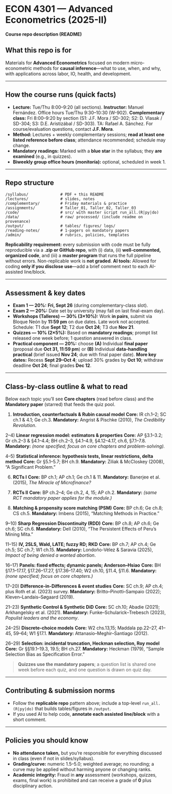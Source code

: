 # ECON 4301 — Advanced Econometrics (2025-II)

**Course repo description (README)**

## What this repo is for

Materials for **Advanced Econometrics** focused on modern micro-econometric methods for **causal inference**—what to use, when, and why, with applications across labor, IO, health, and development.&#x20;

---

## How the course runs (quick facts)

* **Lecture:** Tue/Thu 8:00–9:20 (all sections). **Instructor:** Manuel Fernández. Office hours Tue/Thu 9:30–10:30 (W-902).
  **Complementary class:** Fri 8:00–9:20 by section (S1: J.F. Mora / SD-302; S2: D. Vlasak / SD-304; S3: D.E. Aristizábal / SD-303). TA: Rafael A. Sánchez.&#x20;
  For course/evaluation questions, contact **J.F. Mora**.&#x20;
* **Method:** Lectures + weekly complementary sessions; **read at least one listed reference before class**; attendance recommended; schedule may change.  &#x20;
* **Mandatory readings:** Marked with a **blue star** in the syllabus; they **are examined** (e.g., in quizzes).&#x20;
* **Biweekly group office hours (monitoría):** optional, scheduled in week 1.&#x20;

---

## Repo structure 

```
/syllabus/              # PDF + this README
/lectures/              # slides, notes
/complementary/         # Friday materials & practice
/assignments/           # Taller_01, Taller_02, Taller_03
/code/                  # src/ with master script run_all.(R|py|do)
/data/                  # raw/ processed/ (include readme on provenance)
/output/                # tables/ figures/ logs/
/reading-notes/         # 1-pagers on mandatory papers
/admin/                 # rubrics, policies, templates
```

**Replicability requirement:** every submission with code must be fully reproducible via a **.zip or GitHub repo**, with (i) data, (ii) **well-commented, organized code**, and (iii) a **master program** that runs the full pipeline without errors. Non-replicable work is **not graded**. &#x20;
**AI tools:** Allowed for coding **only if you disclose use**—add a brief comment next to each AI-assisted line/block.&#x20;

---

## Assessment & key dates

* **Exam 1 — 20%:** **Fri, Sept 26** (during complementary-class slot). &#x20;
* **Exam 2 — 20%:** Date set by university (may fall on last final-exam day).&#x20;
* **Workshops (Talleres) — 30% (3×10%):** Work **in pairs**, submit via Bloque Neón by **11:59 pm** on due dates. Late work not accepted. Schedule:
  T1 due **Sept 12**; T2 due **Oct 24**; T3 due **Nov 21**. &#x20;
* **Quizzes — 10% (2×5%):** Based on **mandatory readings**; prompt list released one week before; 1 question answered in class.&#x20;
* **Practical component — 20%:** choose **(A)** Individual **final paper** (proposal due **Oct 31, 11:59 pm**) or **(B)** Individual **data-handling practical** (brief issued **Nov 24**; due with final paper date).  &#x20;
  **More key dates:** Recess **Sept 29–Oct 4**; upload 30% grades by **Oct 10**; withdraw deadline **Oct 24**; final grades **Dec 12**.&#x20;

---

## Class-by-class outline & what to read

Below each topic you’ll see **Core chapters** (read before class) and the **Mandatory paper** (starred) that feeds the quiz pool.

1. **Introduction, counterfactuals & Rubin causal model**
   **Core:** IR ch.1–2; SC ch.1 & 4.1; Ge ch.3.&#x20;
   **Mandatory:** Angrist & Pischke (2010), *The Credibility Revolution*.&#x20;

2–4) **Linear regression model: estimators & properties**
**Core:** AP §3.1–3.2; Gr ch.2–3 & §4.1–4.4; BH ch.2–3, §4.1–4.9, §4.12–4.17, ch.6, §7.1–7.8.&#x20;
**Mandatory:** *(none specified; focus on core chapters and problem-solving).*

4–5) **Statistical inference: hypothesis tests, linear restrictions, delta method**
**Core:** Gr §5.1–5.7; BH ch.9.&#x20;
**Mandatory:** Ziliak & McCloskey (2008), “A Significant Problem.”&#x20;

6. **RCTs I**
   **Core:** BP ch.1; AP ch.1; Ge ch.1 & 11.&#x20;
   **Mandatory:** Banerjee et al. (2015), *The Miracle of Microfinance?*&#x20;

7. **RCTs II**
   **Core:** BP ch.2–4; Ge ch.2, 4, 15; AP ch.2.&#x20;
   **Mandatory:** *(same RCT mandatory paper applies for the module.)*

8. **Matching & propensity score matching (PSM)**
   **Core:** BP ch.6; Ge ch.8; CS ch.5.&#x20;
   **Mandatory:** Imbens (2015), “Matching Methods in Practice.”&#x20;

9–10) **Sharp Regression Discontinuity (RDD)**
**Core:** BP ch.8; AP ch.6; Ge ch.6; SC ch.6.&#x20;
**Mandatory:** Dell (2010), “The Persistent Effects of Peru’s Mining Mita.”&#x20;

11–15) **IV, 2SLS, Wald, LATE; fuzzy RD; RKD**
**Core:** BP ch.7; AP ch.4; Ge ch.5; SC ch.7; W1 ch.15.&#x20;
**Mandatory:** Londoño-Vélez & Saravia (2025), *Impact of being denied a wanted abortion*.

16–17) **Panels: fixed effects; dynamic panels; Anderson–Hsiao**
**Core:** BH §17.1–17.17, §17.26–17.27, §17.36–17.40; W2 ch.10, §11.4, §11.6.&#x20;
**Mandatory:** *(none specified; focus on core chapters.)*

17–20) **Difference-in-Differences & event studies**
**Core:** SC ch.9; AP ch.4; plus Roth et al. (2023) survey.&#x20;
**Mandatory:** Britto–Pinotti–Sampaio (2022); Kleven–Landais–Søgaard (2019).

21–23) **Synthetic Control & Synthetic DiD**
**Core:** SC ch.10; Abadie (2021); Arkhangelsky et al. (2021).&#x20;
**Mandatory:** Funke–Schularick–Trebesch (2023), *Populist leaders and the economy*.

24–25) **Discrete-choice models**
**Core:** W2 chs.13,15; Maddala pp.22–27, 41–45, 59–64; W1 §17.1.&#x20;
**Mandatory:** Attanasio–Meghir–Santiago (2012).

26–29) **Selection: incidental truncation, Heckman selection, Roy model**
**Core:** Gr §§19.1–19.3, 19.5; BH ch.27.&#x20;
**Mandatory:** Heckman (1979), “Sample Selection Bias as Specification Error.”

> **Quizzes use the mandatory papers**; a question list is shared one week before each quiz, and one question is drawn on quiz day.&#x20;

---

## Contributing & submission norms

* Follow the **replicable repo** pattern above; include a top-level `run_all.(R|py|do)` that builds tables/figures in `/output`.&#x20;
* If you used AI to help code, **annotate each assisted line/block** with a short comment.&#x20;

---

## Policies you should know

* **No attendance taken,** but you’re responsible for everything discussed in class (even if not in slides/syllabus).&#x20;
* **Grading/curve:** numeric 1.5–5.0; weighted average; no rounding; a curve may be applied without harming anyone or changing ranks. &#x20;
* **Academic integrity:** Fraud in **any** assessment (workshops, quizzes, exams, final work) is prohibited and can receive a grade of **0** plus disciplinary action.&#x20;


